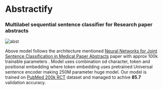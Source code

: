 # Abstractify 
### Multilabel sequential sentence classifier for Research paper abstracts
![abst](https://github.com/nagarajRPoojari/Abstractify/assets/116948655/0f776ed8-26de-47ae-86d0-038784d0cfae)

Above model follows the architecture mentioned [Neural Networks for Joint Sentence Classification in Medical Paper Abstracts](https://arxiv.org/abs/1612.05251) paper with approx 100k trainable parameters .
Model uses combination od character, token and positional embedding where token embedding uses pretrained Universal sentence encoder making 250M parameter huge model.
Our model is trained on [PubMed 200k RCT](https://arxiv.org/abs/1710.06071) dataset and managed to achive **85.7** validation accuracy.


